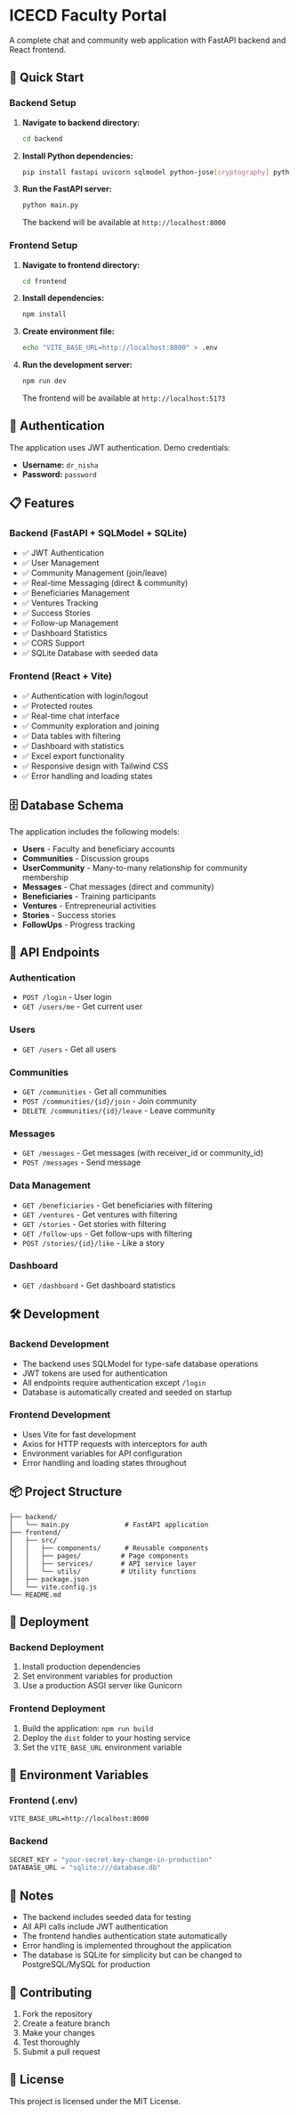 # ICECD Faculty Portal

A complete chat and community web application with FastAPI backend and React frontend.

## 🚀 Quick Start

### Backend Setup

1. **Navigate to backend directory:**
   ```bash
   cd backend
   ```

2. **Install Python dependencies:**
   ```bash
   pip install fastapi uvicorn sqlmodel python-jose[cryptography] python-multipart
   ```

3. **Run the FastAPI server:**
   ```bash
   python main.py
   ```
   
   The backend will be available at `http://localhost:8000`

### Frontend Setup

1. **Navigate to frontend directory:**
   ```bash
   cd frontend
   ```

2. **Install dependencies:**
   ```bash
   npm install
   ```

3. **Create environment file:**
   ```bash
   echo "VITE_BASE_URL=http://localhost:8000" > .env
   ```

4. **Run the development server:**
   ```bash
   npm run dev
   ```
   
   The frontend will be available at `http://localhost:5173`

## 🔐 Authentication

The application uses JWT authentication. Demo credentials:

- **Username:** `dr_nisha`
- **Password:** `password`

## 📋 Features

### Backend (FastAPI + SQLModel + SQLite)
- ✅ JWT Authentication
- ✅ User Management
- ✅ Community Management (join/leave)
- ✅ Real-time Messaging (direct & community)
- ✅ Beneficiaries Management
- ✅ Ventures Tracking
- ✅ Success Stories
- ✅ Follow-up Management
- ✅ Dashboard Statistics
- ✅ CORS Support
- ✅ SQLite Database with seeded data

### Frontend (React + Vite)
- ✅ Authentication with login/logout
- ✅ Protected routes
- ✅ Real-time chat interface
- ✅ Community exploration and joining
- ✅ Data tables with filtering
- ✅ Dashboard with statistics
- ✅ Excel export functionality
- ✅ Responsive design with Tailwind CSS
- ✅ Error handling and loading states

## 🗄️ Database Schema

The application includes the following models:
- **Users** - Faculty and beneficiary accounts
- **Communities** - Discussion groups
- **UserCommunity** - Many-to-many relationship for community membership
- **Messages** - Chat messages (direct and community)
- **Beneficiaries** - Training participants
- **Ventures** - Entrepreneurial activities
- **Stories** - Success stories
- **FollowUps** - Progress tracking

## 🔧 API Endpoints

### Authentication
- `POST /login` - User login
- `GET /users/me` - Get current user

### Users
- `GET /users` - Get all users

### Communities
- `GET /communities` - Get all communities
- `POST /communities/{id}/join` - Join community
- `DELETE /communities/{id}/leave` - Leave community

### Messages
- `GET /messages` - Get messages (with receiver_id or community_id)
- `POST /messages` - Send message

### Data Management
- `GET /beneficiaries` - Get beneficiaries with filtering
- `GET /ventures` - Get ventures with filtering
- `GET /stories` - Get stories with filtering
- `GET /follow-ups` - Get follow-ups with filtering
- `POST /stories/{id}/like` - Like a story

### Dashboard
- `GET /dashboard` - Get dashboard statistics

## 🛠️ Development

### Backend Development
- The backend uses SQLModel for type-safe database operations
- JWT tokens are used for authentication
- All endpoints require authentication except `/login`
- Database is automatically created and seeded on startup

### Frontend Development
- Uses Vite for fast development
- Axios for HTTP requests with interceptors for auth
- Environment variables for API configuration
- Error handling and loading states throughout

## 📦 Project Structure

```
├── backend/
│   └── main.py              # FastAPI application
├── frontend/
│   ├── src/
│   │   ├── components/      # Reusable components
│   │   ├── pages/          # Page components
│   │   ├── services/       # API service layer
│   │   └── utils/          # Utility functions
│   ├── package.json
│   └── vite.config.js
└── README.md
```

## 🚀 Deployment

### Backend Deployment
1. Install production dependencies
2. Set environment variables for production
3. Use a production ASGI server like Gunicorn

### Frontend Deployment
1. Build the application: `npm run build`
2. Deploy the `dist` folder to your hosting service
3. Set the `VITE_BASE_URL` environment variable

## 🔧 Environment Variables

### Frontend (.env)
```
VITE_BASE_URL=http://localhost:8000
```

### Backend
```python
SECRET_KEY = "your-secret-key-change-in-production"
DATABASE_URL = "sqlite:///database.db"
```

## 📝 Notes

- The backend includes seeded data for testing
- All API calls include JWT authentication
- The frontend handles authentication state automatically
- Error handling is implemented throughout the application
- The database is SQLite for simplicity but can be changed to PostgreSQL/MySQL for production

## 🤝 Contributing

1. Fork the repository
2. Create a feature branch
3. Make your changes
4. Test thoroughly
5. Submit a pull request

## 📄 License

This project is licensed under the MIT License.